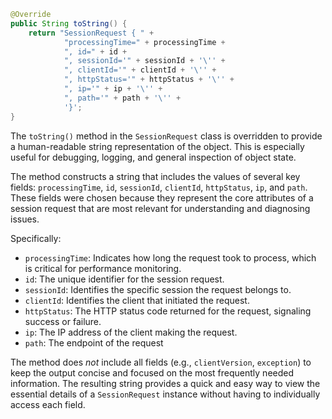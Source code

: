 ```java
@Override
public String toString() {
    return "SessionRequest { " +
            "processingTime=" + processingTime +
            ", id=" + id +
            ", sessionId='" + sessionId + '\'' +
            ", clientId='" + clientId + '\'' +
            ", httpStatus='" + httpStatus + '\'' +
            ", ip='" + ip + '\'' +
            ", path='" + path + '\'' +
            '}';
}
```
The `toString()` method in the `SessionRequest` class is overridden to provide a human-readable string representation of the object. This is especially useful for debugging, logging, and general inspection of object state.

The method constructs a string that includes the values of several key fields: `processingTime`, `id`, `sessionId`, `clientId`, `httpStatus`, `ip`, and `path`. These fields were chosen because they represent the core attributes of a session request that are most relevant for understanding and diagnosing issues.

Specifically:

*   `processingTime`: Indicates how long the request took to process, which is critical for performance monitoring.
*   `id`: The unique identifier for the session request.
*   `sessionId`: Identifies the specific session the request belongs to.
*   `clientId`:  Identifies the client that initiated the request.
*   `httpStatus`: The HTTP status code returned for the request, signaling success or failure.
*   `ip`: The IP address of the client making the request.
*    `path`: The endpoint of the request

The method does *not* include all fields (e.g., `clientVersion`, `exception`) to keep the output concise and focused on the most frequently needed information.  The resulting string provides a quick and easy way to view the essential details of a `SessionRequest` instance without having to individually access each field.